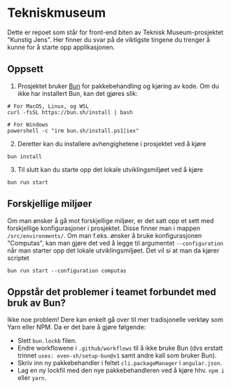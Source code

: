 # Tekniskmuseum

Dette er repoet som står for front-end biten av Teknisk Museum-prosjektet "Kunstig Jens". Her finner du svar på de viktigste tingene du trenger å kunne for å starte opp applikasjonen.

## Oppsett

1. Prosjektet bruker [Bun](https://bun.sh) for pakkebehandling og kjøring av kode. Om du ikke har installert Bun, kan det gjøres slik:

```shell
# For MacOS, Linux, og WSL
curl -fsSL https://bun.sh/install | bash

# For Windows
powershell -c "irm bun.sh/install.ps1|iex"
```

2. Deretter kan du installere avhengighetene i prosjektet ved å kjøre

```shell
bun install
```

3. Til slutt kan du starte opp det lokale utviklingsmiljøet ved å kjøre

```shell
bun run start
```

## Forskjellige miljøer

Om man ønsker å gå mot forskjellige miljøer, er det satt opp et sett med forskjellige konfigurasjoner i prosjektet. Disse finner man i mappen `/src/environments/`. Om man f.eks. ønsker å bruke konfigurasjonen "Computas", kan man gjøre det ved å legge til argumentet `--configuration` når man starter opp det lokale utviklingsmiljøet. Det vil si at man da kjører scriptet

```shell
bun run start --configuration computas
```

## Oppstår det problemer i teamet forbundet med bruk av Bun?

Ikke noe problem! Dere kan enkelt gå over til mer tradisjonelle verktøy som Yarn eller NPM. Da er det bare å gjøre følgende:

- Slett `bun.lockb` filen.
- Endre workflowene i `.github/workflows` til å ikke bruke Bun (dvs erstatt trinnet `uses: oven-sh/setup-bun@v1` samt andre kall som bruker Bun).
- Skriv inn ny pakkebehandler i feltet `cli.packageManager` i `angular.json`.
- Lag en ny lockfil med den nye pakkebehandleren ved å kjøre hhv. `npm i` eller `yarn`.
